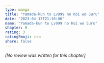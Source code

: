 ```yaml
---
type: manga
title: "Yamada-kun to Lv999 no Koi wo Suru"
date: "2023-04-13T21:10:06"
name: "Yamada-kun to Lv999 no Koi wo Suru"
chapter: 9
rating: 3
ratingEmoji: ⭐️⭐️⭐️
share: false
---
```


*[No review was written for this chapter]*
